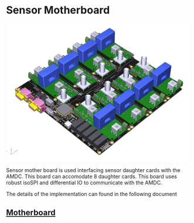 # Sensor Motherboard

<img src="docs/Images/Motherboard.png" width="500" />

Sensor mother board is used interfacing sensor daughter cards with the AMDC. This board can accomodate 8 daughter cards. This board uses robust isoSPI and differential IO to communicate with the AMDC.

The details of the implementation can found in the following document

## [Motherboard](https://github.com/Severson-Group/SensorCard/blob/Motherboard_REVC/Motherboard/docs/Motherboard_REVC.md)
